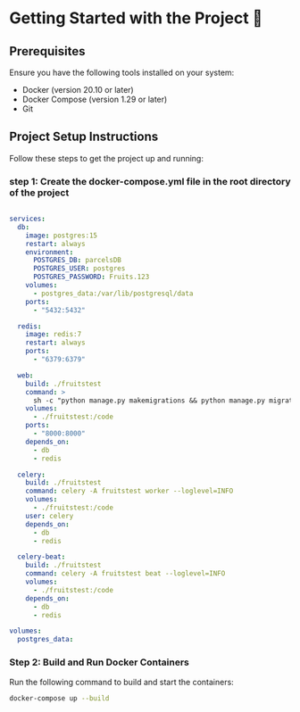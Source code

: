 # Getting Started with the Project 🚀
## Prerequisites
Ensure you have the following tools installed on your system:

- Docker (version 20.10 or later)
- Docker Compose (version 1.29 or later) 
- Git


## Project Setup Instructions
Follow these steps to get the project up and running:

### step 1: Create the docker-compose.yml file in the root directory of the project
```yml

services:
  db:
    image: postgres:15
    restart: always
    environment:
      POSTGRES_DB: parcelsDB
      POSTGRES_USER: postgres
      POSTGRES_PASSWORD: Fruits.123
    volumes:
      - postgres_data:/var/lib/postgresql/data
    ports:
      - "5432:5432"

  redis:
    image: redis:7
    restart: always
    ports:
      - "6379:6379"

  web:
    build: ./fruitstest
    command: >
      sh -c "python manage.py makemigrations && python manage.py migrate && python manage.py runserver 0.0.0.0:8000"
    volumes:
      - ./fruitstest:/code
    ports:
      - "8000:8000"
    depends_on:
      - db
      - redis

  celery:
    build: ./fruitstest
    command: celery -A fruitstest worker --loglevel=INFO
    volumes:
      - ./fruitstest:/code
    user: celery
    depends_on:
      - db
      - redis

  celery-beat:
    build: ./fruitstest
    command: celery -A fruitstest beat --loglevel=INFO
    volumes:
      - ./fruitstest:/code
    depends_on:
      - db
      - redis

volumes:
  postgres_data:
```

### Step 2: Build and Run Docker Containers
Run the following command to build and start the containers:

```bash
docker-compose up --build
```
